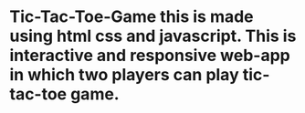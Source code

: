 # Tic-Tac-Toe-Game this is made using html css and javascript. This is interactive and responsive web-app in which two players can play tic-tac-toe game. 
